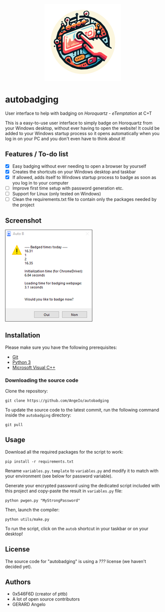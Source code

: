 

<p align="center">
  <img width="250" alt="autobadging logo" src="assets/logo.png">
</p>

# autobadging

User interface to help with badging on *Horoquartz - eTemptation* at C+T

This is a easy-to-use user interface to simply badge on Horoquartz from your Windows desktop, without ever having to open the website! It could be added to your Windows startup process so it opens automatically when you log in on your PC and you don't even have to think about it!

## Features / To-do list
- [x] Easy badging without ever needing to open a browser by yourself
- [x] Creates the shortcuts on your Windows desktop and taskbar
- [x] If allowed, adds itself to Windows startup process to badge as soon as you log in to your computer
- [ ] Improve first time setup with password generation etc.
- [ ] Support for Linux (only tested on Windows)
- [ ] Clean the requirements.txt file to contain only the packages needed by the project

## Screenshot

<img src="assets/screenshot.png">

## Installation

Please make sure you have the following prerequisites:

- [Git](https://git-scm.com/downloads)
- [Python 3](https://www.python.org/downloads/)
- [Microsoft Visual C++](https://visualstudio.microsoft.com/visual-cpp-build-tools/)

### Downloading the source code

Clone the repository:

```shell
git clone https://github.com/AngeIo/autobadging
```

To update the source code to the latest commit, run the following command inside the `autobadging` directory:

```shell
git pull
```

## Usage

Download all the required packages for the script to work:
```shell
pip install -r requirements.txt
```

Rename `variables.py.template` to `variables.py` and modify it to match with your environment (see below for password variable).

Generate your encrypted password using the dedicated script included with this project and copy-paste the result in `variables.py` file:
```shell
python pwgen.py "MyStrongPassword"
```

Then, launch the compiler:
```
python utils/make.py
```

To run the script, click on the `autob` shortcut in your taskbar or on your desktop!

## License
The source code for "autobadging" is using a *???* license (we haven't decided yet).

## Authors
* 0x546F6D (creator of pttb)
* A lot of open source contributors
* GERARD Angelo

